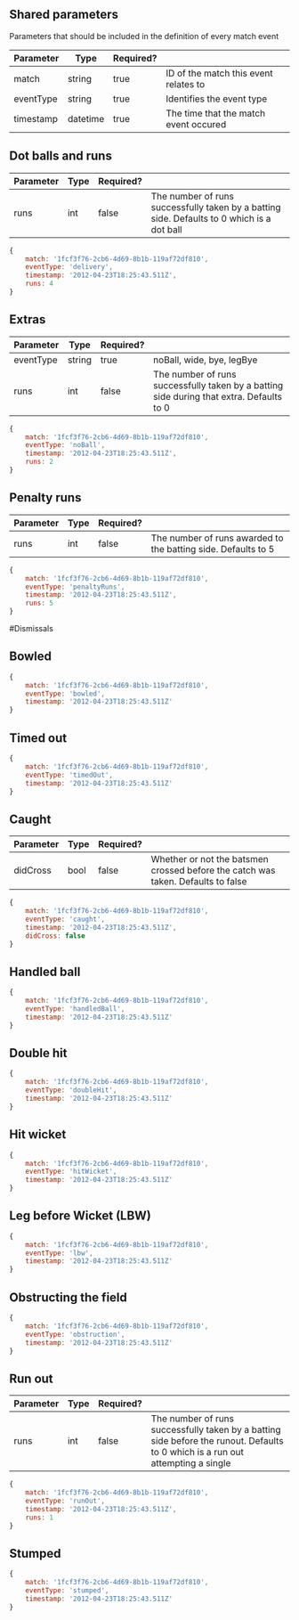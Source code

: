 ## Shared parameters
Parameters that should be included in the definition of every match event

| Parameter | Type | Required? | |
|-----------|------|-----------|-|
| match | string | true | ID of the match this event relates to
| eventType | string | true | Identifies the event type
| timestamp | datetime | true | The time that the match event occured

## Dot balls and runs
| Parameter | Type | Required? | |
|-----------|------|-----------|-|
| runs | int | false | The number of runs successfully taken by a batting side. Defaults to 0 which is a dot ball

```javascript
{
	match: '1fcf3f76-2cb6-4d69-8b1b-119af72df810',
	eventType: 'delivery',
	timestamp: '2012-04-23T18:25:43.511Z',
	runs: 4
}
```

## Extras

| Parameter | Type | Required? | |
|-----------|------|-----------|-|
| eventType | string | true | noBall, wide, bye, legBye
| runs | int | false | The number of runs successfully taken by a batting side during that extra. Defaults to 0

```javascript
{
	match: '1fcf3f76-2cb6-4d69-8b1b-119af72df810',
	eventType: 'noBall',
	timestamp: '2012-04-23T18:25:43.511Z',
	runs: 2
}
```

## Penalty runs
| Parameter | Type | Required? | |
|-----------|------|-----------|-|
| runs | int | false | The number of runs awarded to the batting side. Defaults to 5

```javascript
{
	match: '1fcf3f76-2cb6-4d69-8b1b-119af72df810',
	eventType: 'penaltyRuns',
	timestamp: '2012-04-23T18:25:43.511Z',
	runs: 5
}
```

#Dismissals
## Bowled
```javascript
{
	match: '1fcf3f76-2cb6-4d69-8b1b-119af72df810',
	eventType: 'bowled',
	timestamp: '2012-04-23T18:25:43.511Z'
}
```

## Timed out
```javascript
{
	match: '1fcf3f76-2cb6-4d69-8b1b-119af72df810',
	eventType: 'timedOut',
	timestamp: '2012-04-23T18:25:43.511Z'
}
```

## Caught
| Parameter | Type | Required? | |
|-----------|------|-----------|-|
| didCross | bool | false | Whether or not the batsmen crossed before the catch was taken. Defaults to false

```javascript
{
	match: '1fcf3f76-2cb6-4d69-8b1b-119af72df810',
	eventType: 'caught',
	timestamp: '2012-04-23T18:25:43.511Z',
	didCross: false
}
```

## Handled ball
```javascript
{
	match: '1fcf3f76-2cb6-4d69-8b1b-119af72df810',
	eventType: 'handledBall',
	timestamp: '2012-04-23T18:25:43.511Z'
}
```

## Double hit
```javascript
{
	match: '1fcf3f76-2cb6-4d69-8b1b-119af72df810',
	eventType: 'doubleHit',
	timestamp: '2012-04-23T18:25:43.511Z'
}
```

## Hit wicket
```javascript
{
	match: '1fcf3f76-2cb6-4d69-8b1b-119af72df810',
	eventType: 'hitWicket',
	timestamp: '2012-04-23T18:25:43.511Z'
}
```

## Leg before Wicket (LBW)
```javascript
{
	match: '1fcf3f76-2cb6-4d69-8b1b-119af72df810',
	eventType: 'lbw',
	timestamp: '2012-04-23T18:25:43.511Z'
}
```

## Obstructing the field
```javascript
{
	match: '1fcf3f76-2cb6-4d69-8b1b-119af72df810',
	eventType: 'obstruction',
	timestamp: '2012-04-23T18:25:43.511Z'
}
```

## Run out
| Parameter | Type | Required? | |
|-----------|------|-----------|-|
| runs | int | false | The number of runs successfully taken by a batting side before the runout. Defaults to 0 which is a run out attempting a single

```javascript
{
	match: '1fcf3f76-2cb6-4d69-8b1b-119af72df810',
	eventType: 'runOut',
	timestamp: '2012-04-23T18:25:43.511Z',
	runs: 1
}
```

## Stumped
```javascript
{
	match: '1fcf3f76-2cb6-4d69-8b1b-119af72df810',
	eventType: 'stumped',
	timestamp: '2012-04-23T18:25:43.511Z'
}
```